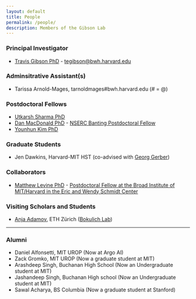 ```yaml
---
layout: default
title: People
permalink: /people/
description: Members of the Gibson Lab
---
```


### Principal Investigator
- [Travis Gibson PhD](/travisgibson/) - <a href="mailto:tegibson@bwh.harvard.edu" style="display: inline-block"><i class="fa fa-envelope-o"></i> tegibson@bwh.harvard.edu</a>


### Adminsitrative Assistant(s)
- Tarissa Arnold-Mages, tarnoldmages#bwh.harvard.edu (# = @)

### Postdoctoral Fellows
- [Utkarsh Sharma PhD](https://u-sharma.github.io/)
- [Dan MacDonald PhD](https://demacdo.github.io) - [NSERC Banting Postdoctoral Fellow](https://www.nserc-crsng.gc.ca/students-etudiants/pd-np/Banting-Banting_eng.asp)
- [Younhun Kim PhD](http://www-math.mit.edu/~younhun/)

### Graduate Students

- Jen Dawkins, Harvard-MIT HST (co-advised with [Georg Gerber](https://gerber.bwh.harvard.edu/))

### Collaborators
- [Matthew Levine PhD](https://mattlevine.netlify.app) - [Postdoctoral Fellow at the Broad Institute of MIT/Harvard in the Eric and Wendy Schmidt Center](https://www.ericandwendyschmidtcenter.org/postdoc-fellows)

### Visiting Scholars and Students

- [Anja Adamov](https://ifnh.ethz.ch/the-institute/people/person-detail.MTcyMzk2.TGlzdC80ODUsLTUxNjg1MzUzNg==.html), ETH Zürich ([Bokulich Lab](https://fsb.ethz.ch))



<!--
### Undergraduate Students
### Research Associates 
### High School Students
-->
---

### Alumni
- Daniel Alfonsetti,  MIT UROP (Now at Argo AI)
- Zack Gromko, MIT UROP (Now a graduate student at MIT)
- Arashdeep Singh, Buchanan High School (Now an Undergraduate student at MIT)
- Jashandeep Singh, Buchanan High school (Now an Undergraduate student at MIT)
- Sawal Acharya, BS Columbia (Now a graduate student at Stanford)
